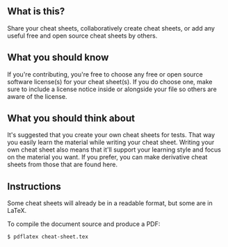 What is this?
-------------
Share your cheat sheets, collaboratively create cheat sheets, or add any useful free and open source cheat sheets by others.


What you should know
--------------------
If you're contributing, you're free to choose any free or open source software license(s) for your cheat sheet(s).
If you do choose one, make sure to include a license notice inside or alongside your file so others are aware of the license.


What you should think about
---------------------------
It's suggested that you create your own cheat sheets for tests. That way you easily learn the material while writing your cheat sheet.
Writing your own cheat sheet also means that it'll support your learning style and focus on the material you want.
If you prefer, you can make derivative cheat sheets from those that are found here.


Instructions
------------
Some cheat sheets will already be in a readable format, but some are in LaTeX.

To compile the document source and produce a PDF:

    $ pdflatex cheat-sheet.tex
